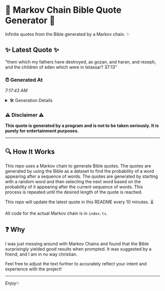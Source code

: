 # 📖 Markov Chain Bible Quote Generator 📖

Infinite quotes from the Bible generated by a Markov chain. ✨

## ✨ Latest Quote ✨
"them which my fathers have destroyed, as gozan, and haran, and rezeph, and the children of eden which were in telassar? 37:13"

### ⏰ Generated At
*7:17:43 AM*

<details>
    <summary>🛠️ Generation Details</summary>
    <p>
        <strong>🌱 Seed:</strong> them<br>
        <strong>🔄 Iterations:</strong> 21<br>
        <strong>📜 Context History:</strong><br>[ them ]: which<br>[ them, which ]: my<br>[ them, which, my ]: fathers<br>[ them, which, my, fathers ]: have<br>[ them, which, my, fathers, have ]: destroyed,<br>[ them, which, my, fathers, have, destroyed, ]: as<br>[ which, my, fathers, have, destroyed,, as ]: gozan,<br>[ my, fathers, have, destroyed,, as, gozan, ]: and<br>[ fathers, have, destroyed,, as, gozan,, and ]: haran,<br>[ have, destroyed,, as, gozan,, and, haran, ]: and<br>[ destroyed,, as, gozan,, and, haran,, and ]: rezeph,<br>[ as, gozan,, and, haran,, and, rezeph, ]: and<br>[ gozan,, and, haran,, and, rezeph,, and ]: the<br>[ and, haran,, and, rezeph,, and, the ]: children<br>[ haran,, and, rezeph,, and, the, children ]: of<br>[ and, rezeph,, and, the, children, of ]: eden<br>[ rezeph,, and, the, children, of, eden ]: which<br>[ and, the, children, of, eden, which ]: were<br>[ the, children, of, eden, which, were ]: in<br>[ children, of, eden, which, were, in ]: telassar?<br>[ of, eden, which, were, in, telassar? ]: 37:13<br>
    </p>
</details>

### ⚠️ Disclaimer ⚠️
**This quote is generated by a program and is not to be taken seriously. It is purely for entertainment purposes.**

---

## 🔍 How It Works

This repo uses a Markov chain to generate Bible quotes. The quotes are generated by using the Bible as a dataset to find the probability of a word appearing after a sequence of words. The quotes are generated by starting with a random word and then selecting the next word based on the probability of it appearing after the current sequence of words. This process is repeated until the desired length of the quote is reached.

This repo will update the latest quote in this README every 10 minutes. ⏳

All code for the actual Markov chain is in `index.ts`.

## ❓ Why

I was just messing around with Markov Chains and found that the Bible surprisingly yielded good results when prompted. 
It was suggested by a friend, and I am in no way christian.

Feel free to adjust the text further to accurately reflect your intent and experience with the project!

---

*Enjoy*✨
